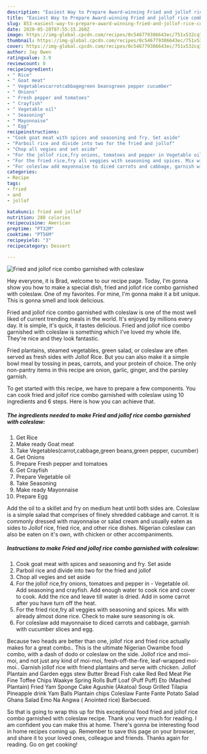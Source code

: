 ```yaml
---
description: "Easiest Way to Prepare Award-winning Fried and jollof rice combo garnished with coleslaw"
title: "Easiest Way to Prepare Award-winning Fried and jollof rice combo garnished with coleslaw"
slug: 853-easiest-way-to-prepare-award-winning-fried-and-jollof-rice-combo-garnished-with-coleslaw
date: 2020-05-28T07:55:15.260Z
image: https://img-global.cpcdn.com/recipes/0c546779386643ec/751x532cq70/fried-and-jollof-rice-combo-garnished-with-coleslaw-recipe-main-photo.jpg
thumbnail: https://img-global.cpcdn.com/recipes/0c546779386643ec/751x532cq70/fried-and-jollof-rice-combo-garnished-with-coleslaw-recipe-main-photo.jpg
cover: https://img-global.cpcdn.com/recipes/0c546779386643ec/751x532cq70/fried-and-jollof-rice-combo-garnished-with-coleslaw-recipe-main-photo.jpg
author: Jay Owen
ratingvalue: 3.9
reviewcount: 8
recipeingredient:
- " Rice"
- " Goat meat"
- " Vegetablescarrotcabbagegreen beansgreen pepper cucumber"
- " Onions"
- " Fresh pepper and tomatoes"
- " Crayfish"
- " Vegetable oil"
- " Seasoning"
- " Mayonnaise"
- " Egg"
recipeinstructions:
- "Cook goat meat with spices and seasoning and fry. Set aside"
- "Parboil rice and divide into two for the fried and jollof"
- "Chop all vegies and set aside"
- "For the jollof rice,fry onions, tomatoes and pepper in Vegetable oil. Add seasoning and crayfish. Add enough water to cook rice and cover to cook. Add the rice and leave till water is dried. Add in some carrot after you have turn off the heat."
- "For the fried rice,fry all veggies with seasoning and spices. Mix with already almost done rice. Check to make sure seasoning is ok."
- "For coleslaw add mayonnaise to diced carrots and cabbage, garnish with cucumber slices and egg."
categories:
- Recipe
tags:
- fried
- and
- jollof

katakunci: fried and jollof 
nutrition: 288 calories
recipecuisine: American
preptime: "PT32M"
cooktime: "PT56M"
recipeyield: "3"
recipecategory: Dessert

---
```



![Fried and jollof rice combo garnished with coleslaw](https://img-global.cpcdn.com/recipes/0c546779386643ec/751x532cq70/fried-and-jollof-rice-combo-garnished-with-coleslaw-recipe-main-photo.jpg)

Hey everyone, it is Brad, welcome to our recipe page. Today, I'm gonna show you how to make a special dish, fried and jollof rice combo garnished with coleslaw. One of my favorites. For mine, I'm gonna make it a bit unique. This is gonna smell and look delicious.

Fried and jollof rice combo garnished with coleslaw is one of the most well liked of current trending meals in the world. It's enjoyed by millions every day. It is simple, it's quick, it tastes delicious. Fried and jollof rice combo garnished with coleslaw is something which I've loved my whole life. They're nice and they look fantastic.

Fried plantains, steamed vegetables, green salad, or coleslaw are often served as fresh sides with Jollof Rice. But you can also make it a simple bowl meal by tossing in peas, carrots, and your protein of choice. The only non-pantry items in this recipe are onion, garlic, ginger, and the parsley garnish.


To get started with this recipe, we have to prepare a few components. You can cook fried and jollof rice combo garnished with coleslaw using 10 ingredients and 6 steps. Here is how you can achieve that.

<!--inarticleads1-->

##### The ingredients needed to make Fried and jollof rice combo garnished with coleslaw:

1. Get  Rice
1. Make ready  Goat meat
1. Take  Vegetables(carrot,cabbage,green beans,green pepper, cucumber)
1. Get  Onions
1. Prepare  Fresh pepper and tomatoes
1. Get  Crayfish
1. Prepare  Vegetable oil
1. Take  Seasoning
1. Make ready  Mayonnaise
1. Prepare  Egg


Add the oil to a skillet and fry on medium heat until both sides are. Coleslaw is a simple salad that comprises of finely shredded cabbage and carrot. It is commonly dressed with mayonnaise or salad cream and usually eaten as sides to Jollof rice, fried rice, and other rice dishes. Nigerian coleslaw can also be eaten on it&#39;s own, with chicken or other accompaniments. 

<!--inarticleads2-->

##### Instructions to make Fried and jollof rice combo garnished with coleslaw:

1. Cook goat meat with spices and seasoning and fry. Set aside
1. Parboil rice and divide into two for the fried and jollof
1. Chop all vegies and set aside
1. For the jollof rice,fry onions, tomatoes and pepper in - Vegetable oil. Add seasoning and crayfish. Add enough water to cook rice and cover to cook. Add the rice and leave till water is dried. Add in some carrot after you have turn off the heat.
1. For the fried rice,fry all veggies with seasoning and spices. Mix with already almost done rice. Check to make sure seasoning is ok.
1. For coleslaw add mayonnaise to diced carrots and cabbage, garnish with cucumber slices and egg.


Because two heads are better than one, jollof rice and fried rice actually makes for a great combo.. This is the ultimate Nigerian Owambe food combo, with a dash of dodo or coleslaw on the side. Jollof rice and moi-moi, and not just any kind of moi-moi, fresh-off-the-fire, leaf-wrapped moi-moi.. Garnish jollof rice with friend plantains and serve with chicken. Jollof Plantain and Garden eggs stew Butter Bread Fish cake Red Red Meat Pie Fine Toffee Chips Waakye Spring Rolls Buff Loaf (Puff Puff) Eto (Mashed Plantain) Fried Yam Sponge Cake Agushie (Akatoa) Soup Grilled Tilapia Pineapple drink Yam Balls Plantain chips Coleslaw Fante Fante Potato Salad Ghana Salad Emo Na Angwa ( Anointed rice) Barbecued. 

So that is going to wrap this up for this exceptional food fried and jollof rice combo garnished with coleslaw recipe. Thank you very much for reading. I am confident you can make this at home. There's gonna be interesting food in home recipes coming up. Remember to save this page on your browser, and share it to your loved ones, colleague and friends. Thanks again for reading. Go on get cooking!
